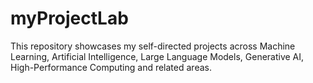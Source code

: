 # myProjectLab
This repository showcases my self-directed projects across Machine Learning, Artificial Intelligence, Large Language Models, Generative AI, High-Performance Computing and related areas.
